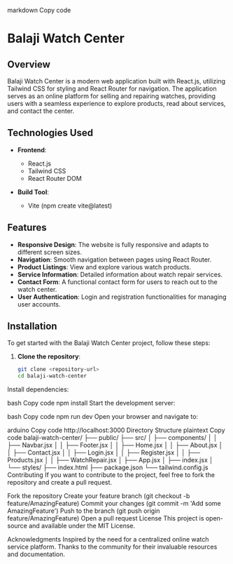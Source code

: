 markdown
Copy code
# Balaji Watch Center

## Overview

Balaji Watch Center is a modern web application built with React.js, utilizing Tailwind CSS for styling and React Router for navigation. The application serves as an online platform for selling and repairing watches, providing users with a seamless experience to explore products, read about services, and contact the center.

## Technologies Used

- **Frontend**: 
  - React.js
  - Tailwind CSS
  - React Router DOM

- **Build Tool**: 
  - Vite (npm create vite@latest)

## Features

- **Responsive Design**: The website is fully responsive and adapts to different screen sizes.
- **Navigation**: Smooth navigation between pages using React Router.
- **Product Listings**: View and explore various watch products.
- **Service Information**: Detailed information about watch repair services.
- **Contact Form**: A functional contact form for users to reach out to the watch center.
- **User Authentication**: Login and registration functionalities for managing user accounts.

## Installation

To get started with the Balaji Watch Center project, follow these steps:

1. **Clone the repository**:
   ```bash
   git clone <repository-url>
   cd balaji-watch-center
Install dependencies:

bash
Copy code
npm install
Start the development server:

bash
Copy code
npm run dev
Open your browser and navigate to:

arduino
Copy code
http://localhost:3000
Directory Structure
plaintext
Copy code
balaji-watch-center/
├── public/
├── src/
│   ├── components/
│   │   ├── Navbar.jsx
│   │   ├── Footer.jsx
│   │   ├── Home.jsx
│   │   ├── About.jsx
│   │   ├── Contact.jsx
│   │   ├── Login.jsx
│   │   ├── Register.jsx
│   │   ├── Products.jsx
│   │   ├── WatchRepair.jsx
│   ├── App.jsx
│   ├── index.jsx
│   └── styles/
├── index.html
├── package.json
└── tailwind.config.js
Contributing
If you want to contribute to the project, feel free to fork the repository and create a pull request.

Fork the repository
Create your feature branch (git checkout -b feature/AmazingFeature)
Commit your changes (git commit -m 'Add some AmazingFeature')
Push to the branch (git push origin feature/AmazingFeature)
Open a pull request
License
This project is open-source and available under the MIT License.

Acknowledgments
Inspired by the need for a centralized online watch service platform.
Thanks to the community for their invaluable resources and documentation.